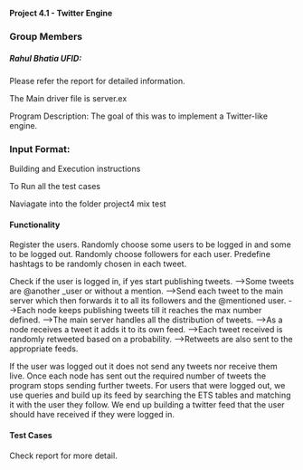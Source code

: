 **Project 4.1 - Twitter Engine**

### Group Members

##### Rahul Bhatia UFID: 

Please refer the report for detailed information.

The Main driver file is server.ex

Program Description:
The goal of this was to implement a Twitter-like engine.


### Input Format:

Building and Execution instructions

To Run all the test cases

Naviagate into the folder project4
mix test


#### Functionality
Register the users.
Randomly choose some users to be logged in and some to be logged out.
Randomly choose followers for each user.
Predefine hashtags to be randomly chosen in each tweet.

Check if the user is logged in, if yes start publishing tweets.
-->Some tweets are @another _user or without a mention.
-->Send each tweet to the main server which then forwards it to all its followers and the @mentioned user.
-->Each node keeps publishing tweets till it reaches the max number defined.
-->The main server handles all the distribution of tweets.
-->As a node receives a tweet it adds it to its own feed.
-->Each tweet received is randomly retweeted based on a probability.
-->Retweets are also sent to the appropriate feeds.

If the user was logged out it does not send any tweets nor receive them live.
Once each node has sent out the required number of tweets the program stops sending further tweets.
For users that were logged out, we use queries and build up its feed by searching the ETS tables and matching it with the user they follow. We end up building a twitter feed that the user should have received
if they were logged in.

#### Test Cases
Check report for more detail.

